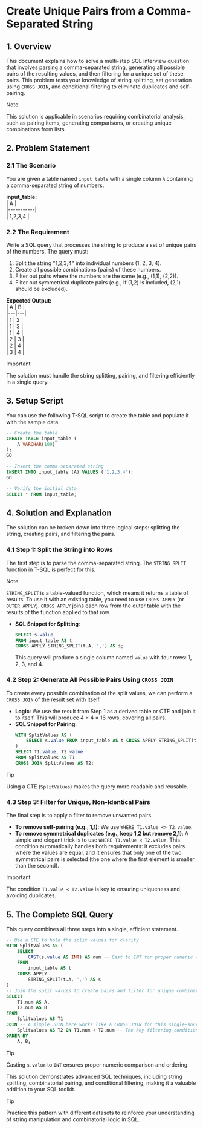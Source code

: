 # Create Unique Pairs from a Comma-Separated String  

## 1. **Overview**  
This document explains how to solve a multi-step SQL interview question that involves parsing a comma-separated string, generating all possible pairs of the resulting values, and then filtering for a unique set of these pairs. This problem tests your knowledge of string splitting, set generation using `CROSS JOIN`, and conditional filtering to eliminate duplicates and self-pairing.  

> [!NOTE]  
> This solution is applicable in scenarios requiring combinatorial analysis, such as pairing items, generating comparisons, or creating unique combinations from lists.  

## 2. **Problem Statement**  

### 2.1 **The Scenario**  
You are given a table named `input_table` with a single column `A` containing a comma-separated string of numbers.  

**input_table:**  
| A         |  
|-----------|  
| 1,2,3,4   |  

### 2.2 **The Requirement**  
Write a SQL query that processes the string to produce a set of unique pairs of the numbers. The query must:  
1. Split the string "1,2,3,4" into individual numbers (1, 2, 3, 4).  
2. Create all possible combinations (pairs) of these numbers.  
3. Filter out pairs where the numbers are the same (e.g., (1,1), (2,2)).  
4. Filter out symmetrical duplicate pairs (e.g., if (1,2) is included, (2,1) should be excluded).  

**Expected Output:**  
| A | B |  
|---|---|  
| 1 | 2 |  
| 1 | 3 |  
| 1 | 4 |  
| 2 | 3 |  
| 2 | 4 |  
| 3 | 4 |  

> [!IMPORTANT]  
> The solution must handle the string splitting, pairing, and filtering efficiently in a single query.  

## 3. **Setup Script**  
You can use the following T-SQL script to create the table and populate it with the sample data.  

```sql
-- Create the table
CREATE TABLE input_table (
    A VARCHAR(100)
);
GO

-- Insert the comma-separated string
INSERT INTO input_table (A) VALUES ('1,2,3,4');
GO

-- Verify the initial data
SELECT * FROM input_table;
```

## 4. **Solution and Explanation**  
The solution can be broken down into three logical steps: splitting the string, creating pairs, and filtering the pairs.  

### 4.1 **Step 1: Split the String into Rows**  
The first step is to parse the comma-separated string. The `STRING_SPLIT` function in T-SQL is perfect for this.  

> [!NOTE]  
> `STRING_SPLIT` is a table-valued function, which means it returns a table of results. To use it with an existing table, you need to use `CROSS APPLY` (or `OUTER APPLY`). `CROSS APPLY` joins each row from the outer table with the results of the function applied to that row.  

- **SQL Snippet for Splitting**:  
  ```sql
  SELECT s.value
  FROM input_table AS t
  CROSS APPLY STRING_SPLIT(t.A, ',') AS s;
  ```  
  This query will produce a single column named `value` with four rows: 1, 2, 3, and 4.  

### 4.2 **Step 2: Generate All Possible Pairs Using `CROSS JOIN`**  
To create every possible combination of the split values, we can perform a `CROSS JOIN` of the result set with itself.  

- **Logic**: We use the result from Step 1 as a derived table or CTE and join it to itself. This will produce 4 × 4 = 16 rows, covering all pairs.  
- **SQL Snippet for Pairing**:  
  ```sql
  WITH SplitValues AS (
      SELECT s.value FROM input_table AS t CROSS APPLY STRING_SPLIT(t.A, ',') AS s
  )
  SELECT T1.value, T2.value
  FROM SplitValues AS T1
  CROSS JOIN SplitValues AS T2;
  ```  

> [!TIP]  
> Using a CTE (`SplitValues`) makes the query more readable and reusable.  

### 4.3 **Step 3: Filter for Unique, Non-Identical Pairs**  
The final step is to apply a filter to remove unwanted pairs.  
- **To remove self-pairing (e.g., 1,1)**: We use `WHERE T1.value <> T2.value`.  
- **To remove symmetrical duplicates (e.g., keep 1,2 but remove 2,1)**: A simple and elegant trick is to use `WHERE T1.value < T2.value`. This condition automatically handles both requirements: it excludes pairs where the values are equal, and it ensures that only one of the two symmetrical pairs is selected (the one where the first element is smaller than the second).  

> [!IMPORTANT]  
> The condition `T1.value < T2.value` is key to ensuring uniqueness and avoiding duplicates.  

## 5. **The Complete SQL Query**  
This query combines all three steps into a single, efficient statement.  

```sql
-- Use a CTE to hold the split values for clarity
WITH SplitValues AS (
    SELECT
        CAST(s.value AS INT) AS num -- Cast to INT for proper numeric comparison
    FROM
        input_table AS t
    CROSS APPLY
        STRING_SPLIT(t.A, ',') AS s
)
-- Join the split values to create pairs and filter for unique combinations
SELECT
    T1.num AS A,
    T2.num AS B
FROM
    SplitValues AS T1
JOIN -- A simple JOIN here works like a CROSS JOIN for this single-source data
    SplitValues AS T2 ON T1.num < T2.num -- The key filtering condition
ORDER BY
    A, B;
```  

> [!TIP]  
> Casting `s.value` to `INT` ensures proper numeric comparison and ordering.  

This solution demonstrates advanced SQL techniques, including string splitting, combinatorial pairing, and conditional filtering, making it a valuable addition to your SQL toolkit.  

> [!TIP]  
> Practice this pattern with different datasets to reinforce your understanding of string manipulation and combinatorial logic in SQL.  
